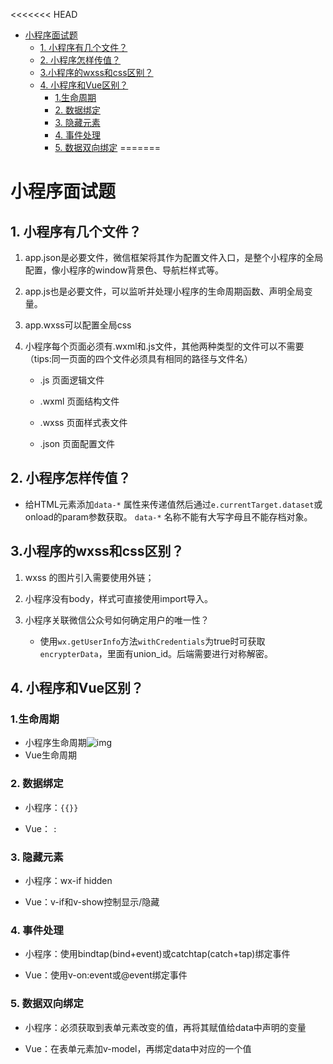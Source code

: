 <<<<<<< HEAD
- [小程序面试题](#小程序面试题)
  - [1. 小程序有几个文件？](#1-小程序有几个文件)
  - [2. 小程序怎样传值？](#2-小程序怎样传值)
  - [3.小程序的wxss和css区别？](#3小程序的wxss和css区别)
  - [4. 小程序和Vue区别？](#4-小程序和vue区别)
    - [1.生命周期](#1生命周期)
    - [2. 数据绑定](#2-数据绑定)
    - [3. 隐藏元素](#3-隐藏元素)
    - [4. 事件处理](#4-事件处理)
    - [5. 数据双向绑定](#5-数据双向绑定)
=======
# 小程序面试题

## 1. 小程序有几个文件？

1. app.json是必要文件，微信框架将其作为配置文件入口，是整个小程序的全局配置，像小程序的window背景色、导航栏样式等。

2. app.js也是必要文件，可以监听并处理小程序的生命周期函数、声明全局变量。

3. app.wxss可以配置全局css

4. 小程序每个页面必须有.wxml和.js文件，其他两种类型的文件可以不需要（tips:同一页面的四个文件必须具有相同的路径与文件名）

   - .js  页面逻辑文件

   - .wxml  页面结构文件

   - .wxss  页面样式表文件

   - .json  页面配置文件

     

## 2. 小程序怎样传值？

- 给HTML元素添加`data-*` 属性来传递值然后通过`e.currentTarget.dataset`或onload的param参数获取。
  `data-*` 名称不能有大写字母且不能存档对象。

## 3.小程序的wxss和css区别？

1. wxss 的图片引入需要使用外链；

2. 小程序没有body，样式可直接使用import导入。

3. 小程序关联微信公众号如何确定用户的唯一性？

   - 使用`wx.getUserInfo`方法`withCredentials`为true时可获取`encrypterData`，里面有union_id。后端需要进行对称解密。

     

## 4. 小程序和Vue区别？

### 1.生命周期

- 小程序生命周期![img](https://api2.mubu.com/v3/document_image/9f9f6cbc-cd16-47d5-9178-035de229f36e-17334654.jpg)
- Vue生命周期 

### 2. 数据绑定

- 小程序：`{{}}`

- Vue： `:` 

### 3. 隐藏元素

- 小程序：wx-if hidden

- Vue：v-if和v-show控制显示/隐藏

### 4. 事件处理

- 小程序：使用bindtap(bind+event)或catchtap(catch+tap)绑定事件

- Vue：使用v-on:event或@event绑定事件

### 5. 数据双向绑定

- 小程序：必须获取到表单元素改变的值，再将其赋值给data中声明的变量

- Vue：在表单元素加v-model，再绑定data中对应的一个值
